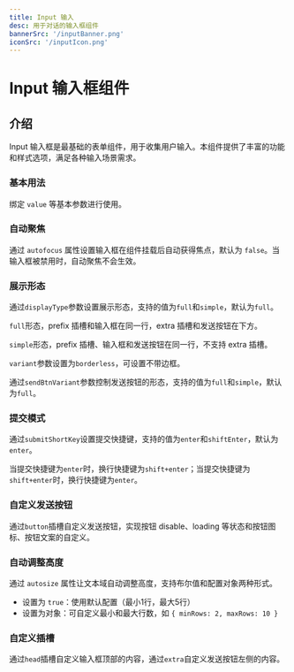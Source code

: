 ```yaml
---
title: Input 输入
desc: 用于对话的输入框组件
bannerSrc: '/inputBanner.png'
iconSrc: '/inputIcon.png'
---
```


 <script type="text/javascript">
  // 加载webcomponent脚本
  import { loadWebComponentScript } from '/ng-components/utils/web-component-loader.js';
  const webComponentConfig = {
      scriptUrl: '/angular-webcomponents/main.js',
      polyfillsUrl: '/angular-webcomponents/polyfills.js',
      runtimeUrl: '/angular-webcomponents/runtime.js',
      componentName: 'mc-ng-input',
      maxRetries: 3,
      retryDelay: 2000
  };            

  loadWebComponentScript(webComponentConfig);

</script>

# Input 输入框组件

## 介绍

Input 输入框是最基础的表单组件，用于收集用户输入。本组件提供了丰富的功能和样式选项，满足各种输入场景需求。


### 基本用法
绑定 `value` 等基本参数进行使用。

<mc-ng-input-basic></mc-ng-input-basic>

### 自动聚焦

通过 `autofocus` 属性设置输入框在组件挂载后自动获得焦点，默认为 `false`。当输入框被禁用时，自动聚焦不会生效。

<mc-ng-input-auto></mc-ng-input-auto>

### 展示形态

通过`displayType`参数设置展示形态，支持的值为`full`和`simple`，默认为`full`。

`full`形态，prefix 插槽和输入框在同一行，extra 插槽和发送按钮在下方。

`simple`形态，prefix 插槽、输入框和发送按钮在同一行，不支持 extra 插槽。

`variant`参数设置为`borderless`，可设置不带边框。

通过`sendBtnVariant`参数控制发送按钮的形态，支持的值为`full`和`simple`，默认为`full`。

<mc-ng-input-suffix></mc-ng-input-suffix>


### 提交模式

通过`submitShortKey`设置提交快捷键，支持的值为`enter`和`shiftEnter`，默认为`enter`。

当提交快捷键为`enter`时，换行快捷键为`shift+enter`；当提交快捷键为`shift+enter`时，换行快捷键为`enter`。

<mc-ng-input-submit></mc-ng-input-submit>

### 自定义发送按钮

通过`button`插槽自定义发送按钮，实现按钮 disable、loading 等状态和按钮图标、按钮文案的自定义。

<mc-ng-input-button></mc-ng-input-button>

### 自动调整高度

通过 `autosize` 属性让文本域自动调整高度，支持布尔值和配置对象两种形式。

- 设置为 `true`：使用默认配置（最小1行，最大5行）
- 设置为对象：可自定义最小和最大行数，如 `{ minRows: 2, maxRows: 10 }`
<mc-ng-input-auto-size></mc-ng-input-auto-size>

### 自定义插槽

通过`head`插槽自定义输入框顶部的内容，通过`extra`自定义发送按钮左侧的内容。

<mc-ng-input-slot></mc-ng-input-slot>
